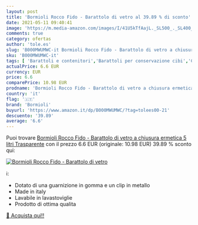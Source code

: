 ```yaml
---
layout: post
title: 'Bormioli Rocco Fido - Barattolo di vetro al 39.89 % di sconto'
date: 2021-05-11 09:40:41
image: 'https://m.media-amazon.com/images/I/41U5kTfAajL._SL500_._SL400_.jpg'
comments: true
category: ofertas
author: 'tole.es'
slug: 'B000MWUMWC-it Bormioli Rocco Fido - Barattolo di vetro a chiusura...'
sku: 'B000MWUMWC-it'
tags: [ 'Barattoli e contenitori','Barattoli per conservazione cibi','Casa e cucina','Contenitori e barattoli','bormioli', ]
actualPrice: 6.6 EUR
currency: EUR
price: 6.6
comparePrice: 10.98 EUR
prodname: 'Bormioli Rocco Fido - Barattolo di vetro a chiusura ermetica  5 litri  Trasparente'
country: 'it'
flag: '🇮🇹'
brand: 'Bormioli'
buyurl: 'https://www.amazon.it/dp/B000MWUMWC/?tag=tolees00-21'
descuento: '39.89'
average: '6.6'
---
```


Puoi trovare [Bormioli Rocco Fido - Barattolo di vetro a chiusura ermetica  5 litri  Trasparente](https://www.amazon.it/dp/B000MWUMWC/?tag=tolees00-21) con il prezzo 6.6 EUR (originale: 10.98 EUR) 39.89 % sconto qui:

[![Bormioli Rocco Fido - Barattolo di vetro](https://m.media-amazon.com/images/I/41U5kTfAajL._SL500_._SL400_.jpg)](https://www.amazon.it/dp/B000MWUMWC/?tag=tolees00-21)

ℹ️:

- Dotato di una guarnizione in gomma e un clip in metallo
- Made in italy
- Lavabile in lavastoviglie
- Prodotto di ottima qualita

[🛒 Acquista qui!!](https://www.amazon.it/dp/B000MWUMWC/?tag=tolees00-21)
